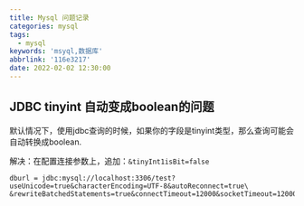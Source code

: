```yaml
---
title: Mysql 问题记录
categories: mysql
tags:
  - mysql
keywords: 'msyql,数据库'
abbrlink: '116e3217'
date: 2022-02-02 12:30:00
---
```



## JDBC  tinyint 自动变成boolean的问题

默认情况下，使用jdbc查询的时候，如果你的字段是tinyint类型，那么查询可能会自动转换成boolean.

解决：在配置连接参数上，追加：`&tinyInt1isBit=false`

```properties
dburl = jdbc:mysql://localhost:3306/test?useUnicode=true&characterEncoding=UTF-8&autoReconnect=true\
&rewriteBatchedStatements=true&connectTimeout=12000&socketTimeout=12000&failOverReadOnly=false&tinyInt1isBit=false
```



